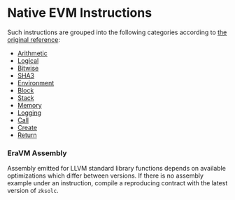 # Native EVM Instructions

Such instructions are grouped into the following categories according to [the original reference](https://www.evm.codes/):

- [Arithmetic](https://github.com/code-423n4/2024-03-zksync/blob/main/docs/VM%20Section/How%20compiler%20works/instructions/evm/arithmetic.md)
- [Logical](https://github.com/code-423n4/2024-03-zksync/blob/main/docs/VM%20Section/How%20compiler%20works/instructions/evm/logical.md)
- [Bitwise](https://github.com/code-423n4/2024-03-zksync/blob/main/docs/VM%20Section/How%20compiler%20works/instructions/evm/bitwise.md)
- [SHA3](https://github.com/code-423n4/2024-03-zksync/blob/main/docs/VM%20Section/How%20compiler%20works/instructions/evm/sha3.md)
- [Environment](https://github.com/code-423n4/2024-03-zksync/blob/main/docs/VM%20Section/How%20compiler%20works/instructions/evm/environment.md)
- [Block](https://github.com/code-423n4/2024-03-zksync/blob/main/docs/VM%20Section/How%20compiler%20works/instructions/evm/block.md)
- [Stack](https://github.com/code-423n4/2024-03-zksync/blob/main/docs/VM%20Section/How%20compiler%20works/instructions/evm/stack.md)
- [Memory](https://github.com/code-423n4/2024-03-zksync/blob/main/docs/VM%20Section/How%20compiler%20works/instructions/evm/memory.md)
- [Logging](https://github.com/code-423n4/2024-03-zksync/blob/main/docs/VM%20Section/How%20compiler%20works/instructions/evm/logging.md)
- [Call](https://github.com/code-423n4/2024-03-zksync/blob/main/docs/VM%20Section/How%20compiler%20works/instructions/evm/call.md)
- [Create](https://github.com/code-423n4/2024-03-zksync/blob/main/docs/VM%20Section/How%20compiler%20works/instructions/evm/create.md)
- [Return](https://github.com/code-423n4/2024-03-zksync/blob/main/docs/VM%20Section/How%20compiler%20works/instructions/evm/return.md)



### EraVM Assembly

Assembly emitted for LLVM standard library functions depends on available optimizations which differ between versions. If there is no
assembly example under an instruction, compile a reproducing contract with the latest version of `zksolc`.
